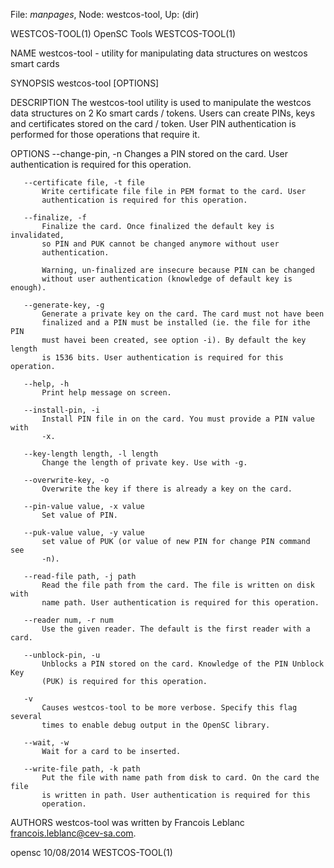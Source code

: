 File: *manpages*,  Node: westcos-tool,  Up: (dir)

WESTCOS-TOOL(1)                  OpenSC Tools                  WESTCOS-TOOL(1)



NAME
       westcos-tool - utility for manipulating data structures on westcos
       smart cards

SYNOPSIS
       westcos-tool [OPTIONS]

DESCRIPTION
       The westcos-tool utility is used to manipulate the westcos data
       structures on 2 Ko smart cards / tokens. Users can create PINs, keys
       and certificates stored on the card / token. User PIN authentication is
       performed for those operations that require it.

OPTIONS
       --change-pin, -n
           Changes a PIN stored on the card. User authentication is required
           for this operation.

       --certificate file, -t file
           Write certificate file file in PEM format to the card. User
           authentication is required for this operation.

       --finalize, -f
           Finalize the card. Once finalized the default key is invalidated,
           so PIN and PUK cannot be changed anymore without user
           authentication.

           Warning, un-finalized are insecure because PIN can be changed
           without user authentication (knowledge of default key is enough).

       --generate-key, -g
           Generate a private key on the card. The card must not have been
           finalized and a PIN must be installed (ie. the file for ithe PIN
           must havei been created, see option -i). By default the key length
           is 1536 bits. User authentication is required for this operation.

       --help, -h
           Print help message on screen.

       --install-pin, -i
           Install PIN file in on the card. You must provide a PIN value with
           -x.

       --key-length length, -l length
           Change the length of private key. Use with -g.

       --overwrite-key, -o
           Overwrite the key if there is already a key on the card.

       --pin-value value, -x value
           Set value of PIN.

       --puk-value value, -y value
           set value of PUK (or value of new PIN for change PIN command see
           -n).

       --read-file path, -j path
           Read the file path from the card. The file is written on disk with
           name path. User authentication is required for this operation.

       --reader num, -r num
           Use the given reader. The default is the first reader with a card.

       --unblock-pin, -u
           Unblocks a PIN stored on the card. Knowledge of the PIN Unblock Key
           (PUK) is required for this operation.

       -v
           Causes westcos-tool to be more verbose. Specify this flag several
           times to enable debug output in the OpenSC library.

       --wait, -w
           Wait for a card to be inserted.

       --write-file path, -k path
           Put the file with name path from disk to card. On the card the file
           is written in path. User authentication is required for this
           operation.

AUTHORS
       westcos-tool was written by Francois Leblanc
       <francois.leblanc@cev-sa.com>.



opensc                            10/08/2014                   WESTCOS-TOOL(1)
